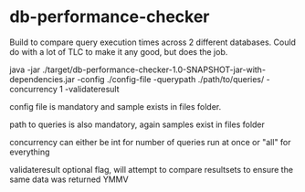 # db-performance-checker

Build to compare query execution times across 2 different databases. 
Could do with a lot of TLC to make it any good, but does the job.

java -jar ./target/db-performance-checker-1.0-SNAPSHOT-jar-with-dependencies.jar -config ./config-file -querypath ./path/to/queries/ -concurrency 1 -validateresult

config file is mandatory and sample exists in files folder.

path to queries is also mandatory, again samples exist in files folder

concurrency can either be int for number of queries run at once or "all" for everything

validateresult optional flag, will attempt to compare resultsets to ensure the same data was returned YMMV
